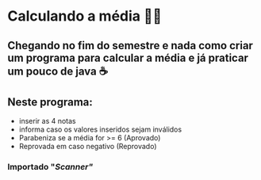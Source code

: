 # Calculando a média 👩‍🏫
## Chegando no fim do semestre e nada como criar um programa para calcular a média e já praticar um pouco de java ☕

## Neste programa: 
- inserir as 4 notas
- informa caso os valores inseridos sejam inválidos
- Parabeniza se a média for >= 6 (Aprovado)
- Reprovada em caso negativo (Reprovado)

### Importado "*Scanner"*
